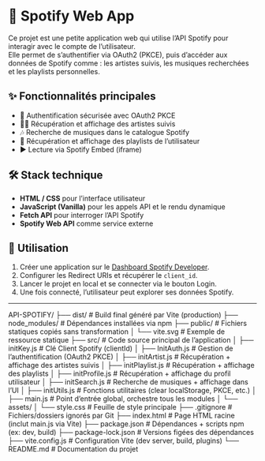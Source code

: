 # 🎵 Spotify Web App

Ce projet est une petite application web qui utilise l’API Spotify pour interagir avec le compte de l’utilisateur.  
Elle permet de s’authentifier via OAuth2 (PKCE), puis d’accéder aux données de Spotify comme : les artistes suivis, les musiques recherchées et les playlists personnelles.

## ✨ Fonctionnalités principales
- 🔑 Authentification sécurisée avec OAuth2 PKCE
- 👩‍🎤 Récupération et affichage des artistes suivis
- 🎶 Recherche de musiques dans le catalogue Spotify
- 📂 Récupération et affichage des playlists de l’utilisateur
- ▶️ Lecture via Spotify Embed (iframe)

## 🛠️ Stack technique
- **HTML / CSS** pour l’interface utilisateur
- **JavaScript (Vanilla)** pour les appels API et le rendu dynamique
- **Fetch API** pour interroger l’API Spotify
- **Spotify Web API** comme service externe

## 🚀 Utilisation
1. Créer une application sur le [Dashboard Spotify Developer](https://developer.spotify.com/dashboard).
2. Configurer les Redirect URIs et récupérer le `client_id`.
3. Lancer le projet en local et se connecter via le bouton Login.
4. Une fois connecté, l’utilisateur peut explorer ses données Spotify.

---

API-SPOTIFY/
├── dist/                         # Build final généré par Vite (production)
├── node_modules/                 # Dépendances installées via npm
├── public/                       # Fichiers statiques copiés sans transformation
│   └── vite.svg                  # Exemple de ressource statique
├── src/                          # Code source principal de l’application
│   ├── initKey.js                # Clé Client Spotify (clientId)
│   ├── InitAuth.js               # Gestion de l’authentification (OAuth2 PKCE)
│   ├── initArtist.js             # Récupération + affichage des artistes suivis
│   ├── initPlaylist.js           # Récupération + affichage des playlists
│   ├── initProfile.js            # Récupération + affichage du profil utilisateur
│   ├── initSearch.js             # Recherche de musiques + affichage dans l’UI
│   ├── initUtils.js              # Fonctions utilitaires (clear localStorage, PKCE, etc.)
│   ├── main.js                   # Point d’entrée global, orchestre tous les modules
│   └── assets/
│       └── style.css             # Feuille de style principale
├── .gitignore                    # Fichiers/dossiers ignorés par Git
├── index.html                    # Page HTML racine (inclut main.js via Vite)
├── package.json                  # Dépendances + scripts npm (ex: dev, build)
├── package-lock.json             # Versions figées des dépendances
├── vite.config.js                # Configuration Vite (dev server, build, plugins)
└── README.md                     # Documentation du projet



